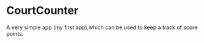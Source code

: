 # CourtCounter 
A very simple app (my first app),which can be used to keep a track of score points.

